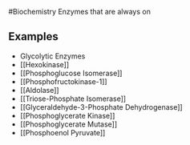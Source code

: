 #Biochemistry 
Enzymes that are always on 
## Examples
* Glycolytic Enzymes
* [[Hexokinase]]
* [[Phosphoglucose Isomerase]]
* [[Phosphofructokinase-1]]
* [[Aldolase]]
* [[Triose-Phosphate Isomerase]]
* [[Glyceraldehyde-3-Phosphate Dehydrogenase]]
* [[Phosphoglycerate Kinase]]
* [[Phosphoglycerate Mutase]]
* [[Phosphoenol Pyruvate]]